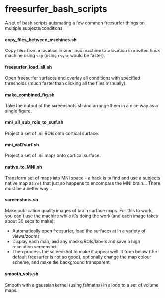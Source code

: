 # freesurfer_bash_scripts
A set of bash scripts automating a few common freesurfer things on multiple
subjects/conditions.

#### copy_files_between_machines.sh
Copy files from a location in one linux machine to a location in another linux
machine using `scp` (using `rsync` would be faster).

#### freesurfer_load_all.sh
Open freesurfer surfaces and overlay all conditions with specified thresholds
(much faster than clicking all the files manually).

#### make_combined_fig.sh
Take the output of the screenshots.sh and arrange them in a nice way as a
single figure.

#### mni_all_sub_rois_to_surf.sh
Project a set of .nii ROIs onto cortical surface.

#### mni_vol2surf.sh
Project a set of .nii maps onto cortical surface.

#### native_to_MNI.sh
Transform set of maps into MNI space - a hack is to find and use a subjects
native map as `ref` that just so happens to encompass the MNI brain... There
must be a better way...

#### screenshots.sh
Make publication quality images of brain surface maps. For this to
work, you can't use the machine while it's doing the work (and each image takes
about 30 secs to make):

- Automatically open freesurfer, load the surfaces at in a variety of views/zooms
- Display each map, and any masks/ROIs/labels and save a high resolution
  screenshot
- Then process the screenshot to make it appear well lit from below (the
  default freesurfer is not so good), optionally change the map colour scheme,
  and make the background transparent.

#### smooth_vols.sh
Smooth with a gaussian kernel (using fslmaths) in a loop to a set of volume
maps.

